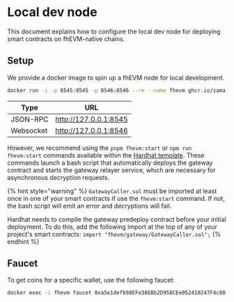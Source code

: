 # Local dev node
This document explains how to configure the local dev node for deploying smart contracts on fhEVM-native chains.

## Setup

We provide a docker image to spin up a fhEVM node for local development.

```bash
docker run -i -p 8545:8545 -p 8546:8546 --rm --name fhevm ghcr.io/zama-ai/ethermint-dev-node:v0.4.2
```

<!-- markdown-link-check-disable -->

| Type      | URL                   |
| --------- | --------------------- |
| JSON-RPC  | http://127.0.0.1:8545 |
| Websocket | http://127.0.0.1:8546 |

<!-- markdown-link-check-enable -->

However, we recommend using the `pnpm fhevm:start` or `npm run fhevm:start` commands available within the [Hardhat template]((../../fundamentals/write_contract/hardhat.md)). These commands launch a bash script that automatically deploys the gateway contract and starts the gateway relayer service, which are necessary for asynchronous decryption requests.

{% hint style="warning" %}
 `GatewayCaller.sol` must be imported at least once in one of your smart contracts if use the `fhevm:start` command. If not, the bash script will emit an error and decryptions will fail. 
 
 Hardhat needs to compile the gateway predeploy contract before your initial deployment. To do this, add the following import at the top of any of your project's smart contracts:
 `import "fhevm/gateway/GatewayCaller.sol";`
{% endhint %}

## Faucet

To get coins for a specific wallet, use the following faucet:

```bash
docker exec -i fhevm faucet 0xa5e1defb98EFe38EBb2D958CEe052410247F4c80
```

